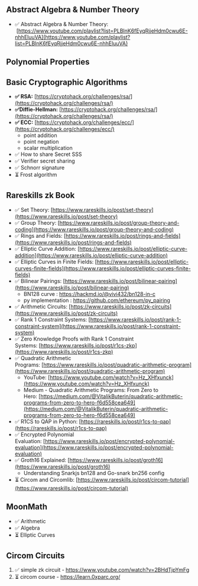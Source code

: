 
## Abstract Algebra & Number Theory

- ✅ Abstract Algebra & Number Theory:  [https://www.youtube.com/playlist?list=PLBlnK6fEyqRjjeHdm0cwu6E-nhhEluuVA](https://www.youtube.com/playlist?list=PLBlnK6fEyqRjjeHdm0cwu6E-nhhEluuVA)  

## Polynomial Properties

## Basic Cryptographic Algorithms 

- **✅ RSA:** [https://cryptohack.org/challenges/rsa/](https://cryptohack.org/challenges/rsa/)  
- **✅Diffie-Hellman:** [https://cryptohack.org/challenges/rsa/](https://cryptohack.org/challenges/rsa/) 
- **✅  ECC:** [https://cryptohack.org/challenges/ecc/](https://cryptohack.org/challenges/ecc/) 
	- point addition
	- point negation
	- scalar multiplication
- ✅  How to share Secret SSS 
- ✅  Verifier secret sharing 
- ✅  Schnorr signature 
- ⏳ Frost algorithm
## Rareskills zk Book

- ✅ Set Theory: [https://www.rareskills.io/post/set-theory](https://www.rareskills.io/post/set-theory)
- ✅ Group Theory: [https://www.rareskills.io/post/group-theory-and-coding](https://www.rareskills.io/post/group-theory-and-coding)
- ✅ Rings and Fields: [https://www.rareskills.io/post/rings-and-fields](https://www.rareskills.io/post/rings-and-fields)
- ✅ Elliptic Curve Addition: [https://www.rareskills.io/post/elliptic-curve-addition](https://www.rareskills.io/post/elliptic-curve-addition)
- ✅ Elliptic Curves in Finite Fields: [https://www.rareskills.io/post/elliptic-curves-finite-fields](https://www.rareskills.io/post/elliptic-curves-finite-fields)
- ✅ Bilinear Pairings: [https://www.rareskills.io/post/bilinear-pairing](https://www.rareskills.io/post/bilinear-pairing)
	- BN128 curve : https://hackmd.io/@vivi432/bn128-in-c
	- py implementation : https://github.com/ethereum/py_pairing
- ✅ Arithmetic Circuits: [https://www.rareskills.io/post/zk-circuits](https://www.rareskills.io/post/zk-circuits)
- ✅ Rank 1 Constraint Systems: [https://www.rareskills.io/post/rank-1-constraint-system](https://www.rareskills.io/post/rank-1-constraint-system)
- ✅ Zero Knowledge Proofs with Rank 1 Constraint Systems: [https://www.rareskills.io/post/r1cs-zkp](https://www.rareskills.io/post/r1cs-zkp)
- ✅ Quadratic Arithmetic Programs: [https://www.rareskills.io/post/quadratic-arithmetic-program](https://www.rareskills.io/post/quadratic-arithmetic-program)
    - YouTube: [https://www.youtube.com/watch?v=Hz_XHfxunck](https://www.youtube.com/watch?v=Hz_XHfxunck)
    - Medium - Quadratic Arithmetic Programs: From Zero to Hero: [https://medium.com/@VitalikButerin/quadratic-arithmetic-programs-from-zero-to-hero-f6d558cea649](https://medium.com/@VitalikButerin/quadratic-arithmetic-programs-from-zero-to-hero-f6d558cea649)
- ✅  R1CS to QAP in Python: [https://rareskills.io/post/r1cs-to-qap](https://rareskills.io/post/r1cs-to-qap)
- ✅  Encrypted Polynomial Evaluation: [https://www.rareskills.io/post/encrypted-polynomial-evaluation](https://www.rareskills.io/post/encrypted-polynomial-evaluation)
- ✅  Groth16 Explained: [https://www.rareskills.io/post/groth16](https://www.rareskills.io/post/groth16)
    - Understanding Snarkjs bn128 and Go-snark bn256 config
- ⏳ Circom and Circomlib: [https://www.rareskills.io/post/circom-tutorial](https://www.rareskills.io/post/circom-tutorial)
## MoonMath
- ✅ Arithmetic 
- ✅ Algebra
- ⏳ Elliptic Curves
## Circom Circuits
1. ✅ simple zk circuit - https://www.youtube.com/watch?v=2BHdTjpYmFg
2. ⏳ circom course - https://learn.0xparc.org/
